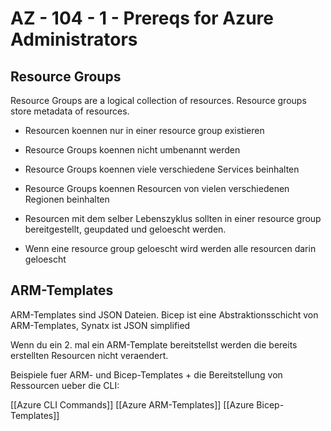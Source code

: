 # AZ - 104 - 1 - Prereqs for Azure Administrators

## Resource Groups 

Resource Groups are a logical collection of resources.
Resource groups store metadata of resources. 

- Resourcen koennen nur in einer resource group existieren
- Resource Groups koennen nicht umbenannt werden
- Resource Groups koennen viele verschiedene Services beinhalten
- Resource Groups koennen Resourcen von vielen verschiedenen Regionen beinhalten

- Resourcen mit dem selber Lebenszyklus sollten in einer resource group bereitgestellt, geupdated und geloescht werden.
- Wenn eine resource group geloescht wird werden alle resourcen darin geloescht

## ARM-Templates

ARM-Templates sind JSON Dateien.
Bicep ist eine Abstraktionsschicht von ARM-Templates, Synatx ist JSON simplified

Wenn du ein 2. mal ein ARM-Template bereitstellst werden die bereits erstellten Resourcen nicht veraendert.

Beispiele fuer ARM- und Bicep-Templates + die Bereitstellung von Ressourcen ueber die CLI:

[[Azure CLI Commands]]
[[Azure ARM-Templates]]
[[Azure Bicep-Templates]]